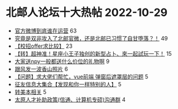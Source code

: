 # 北邮人论坛十大热帖 2022-10-29

- [官方微博到底谁在运营](https://bbs.byr.cn/article/Feeling/3194830) 63
- [究竟是双非攻入了北邮官微，还是北邮已习惯了自甘堕落？！](https://bbs.byr.cn/article/Picture/3331840) 49
- [【校招offer求比较】](https://bbs.byr.cn/article/Job/2174043) 23
- [【转】超神准！星座小王子独创的新型占卜、來一起試玩一下！](https://bbs.byr.cn/article/Constellations/326533) 15
- [大家送npy一般都送什么价位的礼物啊](https://bbs.byr.cn/article/Talking/6369030) 9
- [跟风发一波香山照片](https://bbs.byr.cn/article/Photo/274120) 6
- [【问题】求大佬们帮忙，vue前端 弹窗后遮罩层的问题](https://bbs.byr.cn/article/JavaScript/6222) 5
- [征友信息大集合【发现和你一样特别的人】](https://bbs.byr.cn/article/Friends/1971258) 5
- [转美本相关](https://bbs.byr.cn/article/GoAbroad/389716) 5
- [太原人才补助政策(信通、计算机专硕)沟通群](https://bbs.byr.cn/article/Shanxi/211150) 4


